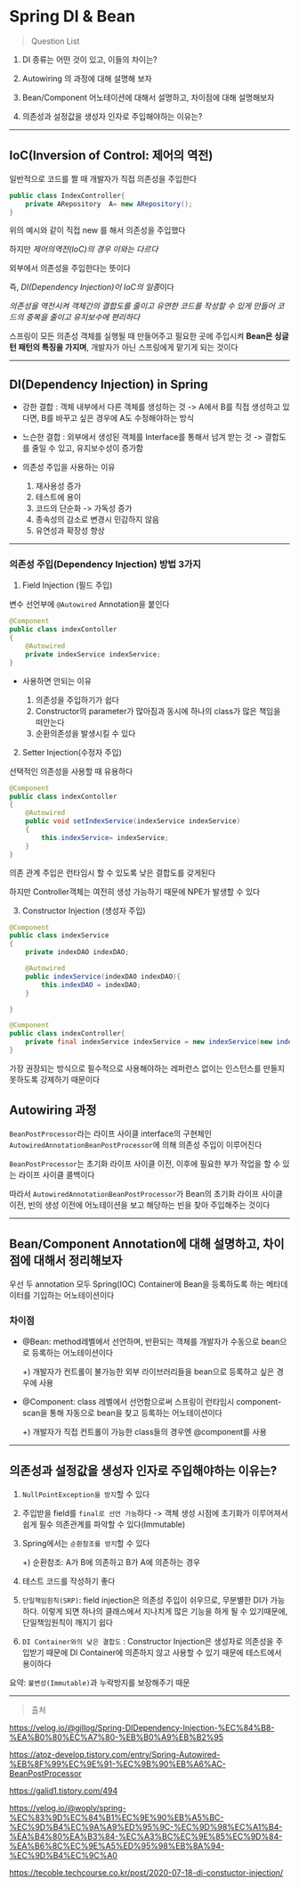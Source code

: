 # Spring DI & Bean

> Question List

1. DI 종류는 어떤 것이 있고, 이들의 차이는?

2. Autowiring 의 과정에 대해 설명해 보자

3. Bean/Component 어노테이션에 대해서 설명하고, 차이점에 대해 설명해보자

4. 의존성과 설정값을 생성자 인자로 주입해야하는 이유는?

<hr/>

## IoC(Inversion of Control: 제어의 역전)

일반적으로 코드를 짤 때 개발자가 직접 의존성을 주입한다

```Java
public class IndexController{
    private ARepository  A= new ARepository();
}
```

위의 예시와 같이 직접 new 를 해서 의존성을 주입했다

하지만 _제어의역전(IoC)의 경우 이와는 다르다_

외부에서 의존성을 주입한다는 뜻이다

즉, *DI(Dependency Injection)이 IoC의 일종*이다

_의존성을 역전시켜 객체간의 결합도를 줄이고 유연한 코드를 작성할 수 있게 만들어 코드의 중복을 줄이고 유지보수에 편리하다_

스프링이 모든 의존성 객체를 실행될 때 만들어주고 필요한 곳에 주입시켜 **Bean은 싱글턴 패턴의 특징을 가지며**, 개발자가 아닌 스프링에게 맡기게 되는 것이다

<hr/>

## DI(Dependency Injection) in Spring

- 강한 결합 : 객체 내부에서 다른 객체를 생성하는 것 -> A에서 B를 직접 생성하고 있다면, B를 바꾸고 싶은 경우에 A도 수정해야하는 방식

- 느슨한 결합 : 외부에서 생성된 객체를 Interface를 통해서 넘겨 받는 것 -> 결합도를 줄일 수 있고, 유지보수성이 증가함

- 의존성 주입을 사용하는 이유
  1. 재사용성 증가
  2. 테스트에 용이
  3. 코드의 단순화 -> 가독성 증가
  4. 종속성의 감소로 변경시 민감하지 않음
  5. 유연성과 확장성 향상

<hr/>

### 의존성 주입(Dependency Injection) 방법 3가지

1. Field Injection (필드 주입)

변수 선언부에 `@Autowired` Annotation을 붙인다

```Java
@Component
public class indexContoller
{
    @Autowired
    private indexService indexService;
}
```

- 사용하면 안되는 이유

  1. 의존성을 주입하기가 쉽다
  2. Constructor의 parameter가 많아짐과 동시에 하나의 class가 많은 책임을 떠안는다
  3. 순환의존성을 발생시킬 수 있다

2. Setter Injection(수정자 주입)

선택적인 의존성을 사용할 때 유용하다

```Java
@Component
public class indexContoller
{
    @Autowired
    public void setIndexService(indexService indexService)
    {
        this.indexService= indexService;
    }
}
```

의존 관계 주입은 런타임시 할 수 있도록 낮은 결합도를 갖게된다

하지만 Controller객체는 여전히 생성 가능하기 때문에 NPE가 발생할 수 있다

3. Constructor Injection (생성자 주입)

```Java
@Component
public class indexService
{
    private indexDAO indexDAO;

    @Autowired
    public indexService(indexDAO indexDAO){
        this.indexDAO = indexDAO;
    }

}

@Component
public class indexController{
    private final indexService indexService = new indexService(new indexDAO());
}
```

가장 권장되는 방식으로 필수적으로 사용해야하는 레퍼런스 없이는 인스턴스를 만들지 못하도록 강제하기 때문이다

## Autowiring 과정

`BeanPostProcessor`라는 라이프 사이클 interface의 구현체인 `AutowiredAnnotationBeanPostProcessor`에 의해 의존성 주입이 이루어진다

`BeanPostProcessor`는 초기화 라이프 사이클 이전, 이후에 필요한 부가 작업을 할 수 있는 라이프 사이클 콜백이다

따라서 `AutowiredAnnotationBeanPostProcessor`가 Bean의 초기화 라이프 사이클 이전, 빈의 생성 이전에 어노테이션을 보고 해당하는 빈을 찾아 주입해주는 것이다

<hr/>

## Bean/Component Annotation에 대해 설명하고, 차이점에 대해서 정리해보자

우선 두 annotation 모두 Spring(IOC) Container에 Bean을 등록하도록 하는 메타데이터를 기입하는 어노테이션이다

### 차이점

- @Bean: method레벨에서 선언하며, 반환되는 객체를 개발자가 수동으로 bean으로 등록하는 어노테이션이다

  +) 개발자가 컨트롤이 불가능한 외부 라이브러리들을 bean으로 등록하고 싶은 경우에 사용

- @Component: class 레벨에서 선언함으로써 스프링이 런타임시 component-scan을 통해 자동으로 bean을 찾고 등록하는 어노테이션이다

  +) 개발자가 직접 컨트롤이 가능한 class들의 경우엔 @component를 사용

<hr/>

## 의존성과 설정값을 생성자 인자로 주입해야하는 이유는?

1. `NullPointException을 방지`할 수 있다
2. 주입받을 field를 `final로 선언 가능`하다 -> 객체 생성 시점에 초기화가 이루어져서 쉽게 필수 의존관계를 파악할 수 있다(Immutable)
3. Spring에서는 `순환참조를 방지`할 수 있다

   +) 순환참조: A가 B에 의존하고 B가 A에 의존하는 경우

4. 테스트 코드를 작성하기 좋다

5. `단일책임원칙(SRP)`: field injection은 의존성 주입이 쉬우므로, 무분별한 DI가 가능하다. 이렇게 되면 하나의 클래스에서 지나치게 많은 기능을 하게 될 수 있기때문에, 단일책임원칙이 깨지기 쉽다

6. `DI Container와의 낮은 결합도` : Constructor Injection은 생성자로 의존성을 주입받기 때문에 DI Container에 의존하지 않고 사용할 수 있기 때문에 테스트에서 용이하다

요약: `불변성(Immutable)`과 누락방지를 보장해주기 때문

<hr/>

> 출처

<https://velog.io/@gillog/Spring-DIDependency-Injection-%EC%84%B8-%EA%B0%80%EC%A7%80-%EB%B0%A9%EB%B2%95>

<https://atoz-develop.tistory.com/entry/Spring-Autowired-%EB%8F%99%EC%9E%91-%EC%9B%90%EB%A6%AC-BeanPostProcessor>

<https://galid1.tistory.com/494>

<https://velog.io/@woply/spring-%EC%83%9D%EC%84%B1%EC%9E%90%EB%A5%BC-%EC%9D%B4%EC%9A%A9%ED%95%9C-%EC%9D%98%EC%A1%B4-%EA%B4%80%EA%B3%84-%EC%A3%BC%EC%9E%85%EC%9D%84-%EA%B6%8C%EC%9E%A5%ED%95%98%EB%8A%94-%EC%9D%B4%EC%9C%A0>

<https://tecoble.techcourse.co.kr/post/2020-07-18-di-constuctor-injection/>
